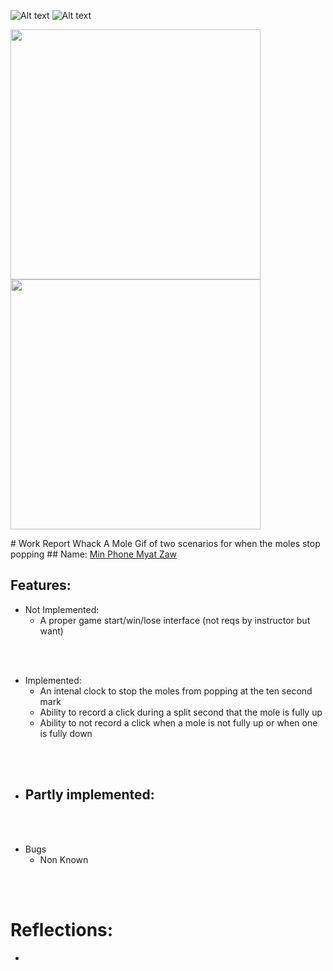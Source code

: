 ![Alt text](ezgif.com-video-to-gif-converter.gif) ![Alt text](20240215185358-ezgif.com-video-to-gif-converter.gif) 
<p float="left">
  <img src="/ezgif.com-video-to-gif-converter.gif" width="400" />
  <img src="/20240215185358-ezgif.com-video-to-gif-converter.gif" width="400" /> 
</p>
# Work Report
Whack A Mole
Gif of two scenarios for when the moles stop popping
## Name: <ins> Min Phone Myat Zaw </ins>

## Features:

- Not Implemented:
  - A proper game start/win/lose interface (not reqs by instructor but want)

<br><br>

- Implemented:
  - An intenal clock to stop the moles from popping at the ten second mark
  - Ability to record a click during a split second that the mole is fully up
  - Ability to not record a click when a mole is not fully up or when one is fully down

<br><br>

- Partly implemented:
  - 

<br><br>

- Bugs
  - Non Known 

<br><br>

# Reflections:

-
